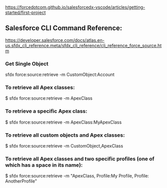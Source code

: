 https://forcedotcom.github.io/salesforcedx-vscode/articles/getting-started/first-project


## Salesforce CLI Command Reference:
https://developer.salesforce.com/docs/atlas.en-us.sfdx_cli_reference.meta/sfdx_cli_reference/cli_reference_force_source.htm

### Get Single Object
sfdx force:source:retrieve -m CustomObject:Account

### To retrieve all Apex classes:
$ sfdx force:source:retrieve -m ApexClass

### To retrieve a specific Apex class:
$ sfdx force:source:retrieve -m ApexClass:MyApexClass

### To retrieve all custom objects and Apex classes:
$ sfdx force:source:retrieve -m CustomObject,ApexClass

### To retrieve all Apex classes and two specific profiles (one of which has a space in its name):
$ sfdx force:source:retrieve -m "ApexClass, Profile:My Profile, Profile: AnotherProfile"
